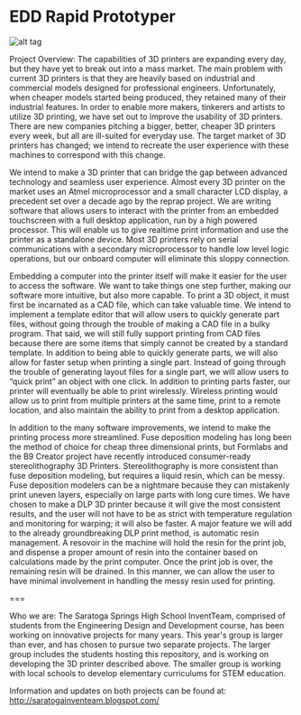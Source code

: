 EDD Rapid Prototyper
===
![alt tag](https://raw.github.com/SaratogaEDD2014/RapidPrototyper/Printer.JPG)

Project Overview:
The capabilities of 3D printers are expanding every day, but they have yet to break out into a mass market. The main problem with current 3D printers is that they are heavily based on industrial and commercial models designed for professional engineers. Unfortunately, when cheaper models started being produced, they retained many of their industrial features. In order to enable more makers, tinkerers and artists to utilize 3D printing, we have set out to improve the usability of 3D printers. There are new companies pitching a bigger, better, cheaper 3D printers every week, but all are ill-suited for everyday use. The target market of 3D printers has changed; we intend to recreate the user experience with these machines to correspond with this change.

We intend to make a 3D printer that can bridge the gap between advanced technology and seamless user experience. Almost every 3D printer on the market uses an Atmel microprocessor and a small character LCD display, a precedent set over a decade ago by the reprap project. We are writing software that allows users to interact with the printer from an embedded touchscreen with a full desktop application, run by a high powered processor. This will enable us to give realtime print information and use the printer as a standalone device. Most 3D printers rely on serial communications with a secondary microprocessor to handle low level logic operations, but our onboard computer will eliminate this sloppy connection.

Embedding a computer into the printer itself will make it easier for the user to access the software. We want to take things one step further, making our software more intuitive, but also more capable. To print a 3D object, it must first be incarnated as a CAD file, which can take valuable time. We intend to implement a template editor that will allow users to quickly generate part files, without going through the trouble of making a CAD file in a bulky program. That said, we will still fully support printing from CAD files because there are some items that simply cannot be created by a standard template. In addition to being able to quickly generate parts, we will also allow for faster setup when printing a single part. Instead of going through the trouble of generating layout files for a single part, we will allow users to “quick print” an object with one click. In addition to printing parts faster, our printer will eventually be able to print wirelessly. Wireless printing would allow us to print from multiple printers at the same time, print to a remote location, and also maintain the ability to print from a desktop application.

In addition to the many software improvements, we intend to make the printing process more streamlined. Fuse deposition modeling has long been the method of choice for cheap three dimensional prints, but Formlabs and the B9 Creator project have recently introduced consumer-ready stereolithography 3D Printers. Stereolithography is more consistent than fuse deposition modeling, but requires a liquid resin, which can be messy. Fuse deposition modelers can be a nightmare because they can mistakenly print uneven layers, especially on large parts with long cure times. We have chosen to make a DLP 3D printer because it will give the most consistent results, and the user will not have to be as strict with temperature regulation and monitoring for warping; it will also be faster. A major feature we will add to the already groundbreaking DLP print method, is automatic resin management. A resovoir in the machine will hold the resin for the print job, and dispense a proper amount of resin into the container based on calculations made by the print computer. Once the print job is over, the remaining resin will be drained. In this manner, we can allow the user to have minimal involvement in handling the messy resin used for printing.

===

Who we are:
The Saratoga Springs High School InventTeam, comprised of students from the Engineering Design and Development course, has been working on innovative projects for many years. This year's group is larger than ever, and has chosen to pursue two separate projects. The larger group includes the students hosting this repository, and is working on developing the 3D printer described above. The smaller group is working with local schools to develop elementary curriculums for STEM education.

Information and updates on both projects can be found at: http://saratogainventeam.blogspot.com/
